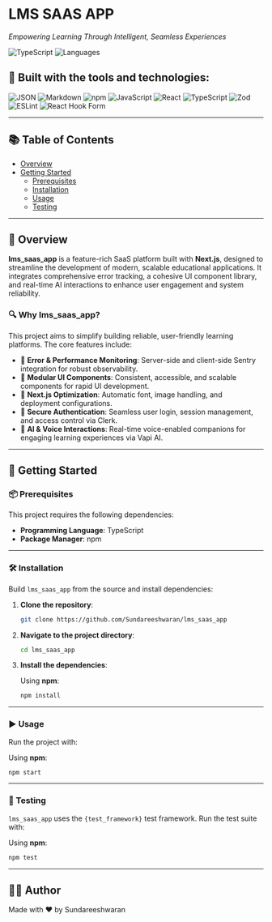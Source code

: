 # LMS SAAS APP

_Empowering Learning Through Intelligent, Seamless Experiences_

![TypeScript](https://img.shields.io/badge/typescript-89.5%25-blue)
![Languages](https://img.shields.io/badge/languages-3-blue)

## 🚀 Built with the tools and technologies:

![JSON](https://img.shields.io/badge/-JSON-informational?logo=json)
![Markdown](https://img.shields.io/badge/-Markdown-informational?logo=markdown)
![npm](https://img.shields.io/badge/-npm-CB3837?logo=npm&logoColor=white)
![JavaScript](https://img.shields.io/badge/-JavaScript-F7DF1E?logo=javascript&logoColor=black)
![React](https://img.shields.io/badge/-React-61DAFB?logo=react&logoColor=black)
![TypeScript](https://img.shields.io/badge/-TypeScript-3178C6?logo=typescript&logoColor=white)
![Zod](https://img.shields.io/badge/-Zod-3B82F6?logo=zod&logoColor=white)
![ESLint](https://img.shields.io/badge/-ESLint-4B32C3?logo=eslint&logoColor=white)
![React Hook Form](https://img.shields.io/badge/-React%20Hook%20Form-EC5990?logo=reacthookform&logoColor=white)

---

## 📚 Table of Contents

- [Overview](#overview)
- [Getting Started](#getting-started)
  - [Prerequisites](#prerequisites)
  - [Installation](#installation)
  - [Usage](#usage)
  - [Testing](#testing)

---

## 📖 Overview

**lms_saas_app** is a feature-rich SaaS platform built with **Next.js**, designed to streamline the development of modern, scalable educational applications. It integrates comprehensive error tracking, a cohesive UI component library, and real-time AI interactions to enhance user engagement and system reliability.

### 🔍 Why lms_saas_app?

This project aims to simplify building reliable, user-friendly learning platforms. The core features include:

- 🧩 **Error & Performance Monitoring**: Server-side and client-side Sentry integration for robust observability.
- 🧱 **Modular UI Components**: Consistent, accessible, and scalable components for rapid UI development.
- 🚀 **Next.js Optimization**: Automatic font, image handling, and deployment configurations.
- 🔐 **Secure Authentication**: Seamless user login, session management, and access control via Clerk.
- 🧠 **AI & Voice Interactions**: Real-time voice-enabled companions for engaging learning experiences via Vapi AI.

---

## 🚀 Getting Started

### 📦 Prerequisites

This project requires the following dependencies:

- **Programming Language**: TypeScript
- **Package Manager**: npm

---

### 🛠️ Installation

Build `lms_saas_app` from the source and install dependencies:

1. **Clone the repository**:

   ```bash
   git clone https://github.com/Sundareeshwaran/lms_saas_app
   ```

2. **Navigate to the project directory**:

   ```bash
   cd lms_saas_app
   ```

3. **Install the dependencies**:

   Using **npm**:

   ```bash
   npm install
   ```

---

### ▶️ Usage

Run the project with:

Using **npm**:

```bash
npm start
```

---

### 🧪 Testing

`lms_saas_app` uses the `{test_framework}` test framework. Run the test suite with:

Using **npm**:

```bash
npm test
```

---

## 👨‍💻 Author

Made with ❤️ by Sundareeshwaran

